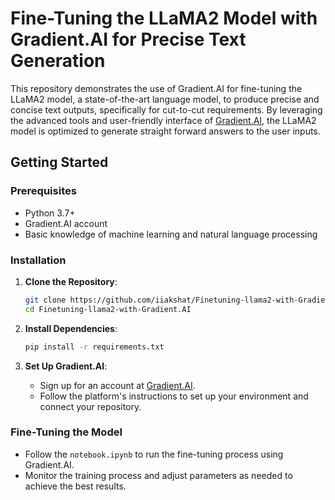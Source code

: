 # Fine-Tuning the LLaMA2 Model with Gradient.AI for Precise Text Generation

This repository demonstrates the use of Gradient.AI for fine-tuning the LLaMA2 model, a state-of-the-art language model, to produce precise and concise text outputs, specifically for cut-to-cut requirements. By leveraging the advanced tools and user-friendly interface of [Gradient.AI](https://gradient.ai), the LLaMA2 model is optimized to generate straight forward answers to the user inputs.

## Getting Started

### Prerequisites

- Python 3.7+
- Gradient.AI account
- Basic knowledge of machine learning and natural language processing

### Installation

1. **Clone the Repository**:
    ```bash
    git clone https://github.com/iiakshat/Finetuning-llama2-with-Gradient.AI.git
    cd Finetuning-llama2-with-Gradient.AI
    ```

2. **Install Dependencies**:
    ```bash
    pip install -r requirements.txt
    ```

3. **Set Up Gradient.AI**:
    - Sign up for an account at [Gradient.AI](https://gradient.ai).
    - Follow the platform's instructions to set up your environment and connect your repository.
      
### Fine-Tuning the Model

- Follow the `notebook.ipynb` to run the fine-tuning process using Gradient.AI.
- Monitor the training process and adjust parameters as needed to achieve the best results.
